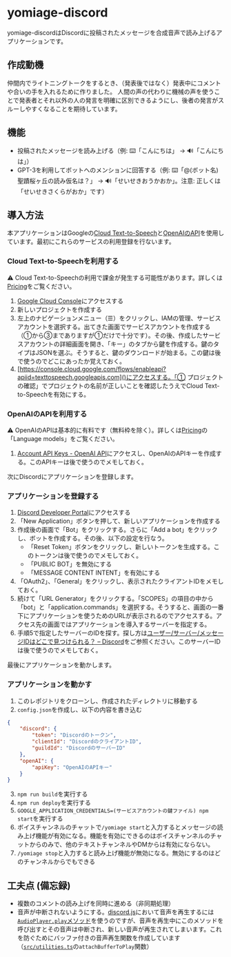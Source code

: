# yomiage-discord
yomiage-discordはDiscordに投稿されたメッセージを合成音声で読み上げるアプリケーションです。

## 作成動機
仲間内でライトニングトークをするとき、（発表後ではなく）発表中にコメントや合いの手を入れるために作りました。
人間の声の代わりに機械の声を使うことで発表者とそれ以外の人の発言を明確に区別できるようにし、後者の発言がスルーしやすくなることを期待しています。

## 機能
- 投稿されたメッセージを読み上げる（例: ⌨️「こんにちは」 → 🔊「こんにちは」）
- GPT-3を利用してボットへのメンションに回答する（例: ⌨️「@(ボット名) 聖蹟桜ヶ丘の読み仮名は？」 → 🔊「せいせきおうかおか」。注意: 正しくは「せいせきさくらがおか」です）

## 導入方法
本アプリケーションはGoogleの[Cloud Text-to-Speech](https://cloud.google.com/text-to-speech)と[OpenAIのAPI](https://openai.com/api/)を使用しています。最初にこれらのサービスの利用登録を行ないます。

### Cloud Text-to-Speechを利用する
⚠️ Cloud Text-to-Speechの利用で課金が発生する可能性があります。詳しくは[Pricing](https://cloud.google.com/text-to-speech/pricing)をご覧ください。

1. [Google Cloud Console](https://console.cloud.google.com)にアクセスする
2. 新しいプロジェクトを作成する
3. 左上のナビゲーションメニュー（☰）をクリックし、IAMの管理、サービスアカウントを選択する。出てきた画面でサービスアカウントを作成する（①から③までありますが①だけで十分です）。その後、作成したサービスアカウントの詳細画面を開き、「キー」のタブから鍵を作成する。鍵のタイプはJSONを選ぶ。そうすると、鍵のダウンロードが始まる。この鍵は後で使うのでどこにあったか覚えておく。
4. [https://console.cloud.google.com/flows/enableapi?apiid=texttospeech.googleapis.com]()にアクセスする。「① プロジェクトの確認」でプロジェクトの名前が正しいことを確認したうえでCloud Text-to-Speechを有効にする。

### OpenAIのAPIを利用する
⚠️ OpenAIのAPIは基本的に有料です（無料枠を除く）。詳しくは[Pricing](https://openai.com/api/pricing/)の「Language models」をご覧ください。

1. [Account API Keys - OpenAI API](https://beta.openai.com/account/api-keys)にアクセスし、OpenAIのAPIキーを作成する。このAPIキーは後で使うのでメモしておく。

次にDiscordにアプリケーションを登録します。

### アプリケーションを登録する
1. [Discord Developer Portal](https://discord.com/developers/applications)にアクセスする
2. 「New Application」ボタンを押して、新しいアプリケーションを作成する
3. 作成後の画面で「Bot」をクリックする。さらに「Add a bot」をクリックし、ボットを作成する。その後、以下の設定を行なう。
    - 「Reset Token」ボタンをクリックし、新しいトークンを生成する。このトークンは後で使うのでメモしておく。
    - 「PUBLIC BOT」を無効にする
    - 「MESSAGE CONTENT INTENT」を有効にする
4. 「OAuth2」、「General」をクリックし、表示されたクライアントIDをメモしておく。
5. 続けて「URL Generator」をクリックする。「SCOPES」の項目の中から「bot」と「application.commands」を選択する。そうすると、画面の一番下にアプリケーションを使うためのURLが表示されるのでアクセスする。アクセス先の画面ではアプリケーションを導入するサーバーを指定する。
6. 手順5で指定したサーバーのIDを探す。探し方は[ユーザー/サーバー/メッセージIDはどこで見つけられる？ – Discord](https://support.discord.com/hc/ja/articles/206346498-%E3%83%A6%E3%83%BC%E3%82%B6%E3%83%BC-%E3%82%B5%E3%83%BC%E3%83%90%E3%83%BC-%E3%83%A1%E3%83%83%E3%82%BB%E3%83%BC%E3%82%B8ID%E3%81%AF%E3%81%A9%E3%81%93%E3%81%A7%E8%A6%8B%E3%81%A4%E3%81%91%E3%82%89%E3%82%8C%E3%82%8B-)をご参照ください。このサーバーIDは後で使うのでメモしておく。

最後にアプリケーションを動かします。

### アプリケーションを動かす
1. このレポジトリをクローンし、作成されたディレクトリに移動する
2. `config.json`を作成し、以下の内容を書き込む
```json
{
    "discord": {
        "token": "Discordのトークン",
        "clientId": "DiscordのクライアントID",
        "guildId": "DiscordのサーバーID"
    },
    "openAI": {
        "apiKey": "OpenAIのAPIキー"
    }
}
```
3. `npm run build`を実行する
4. `npm run deploy`を実行する
5. `GOOGLE_APPLICATION_CREDENTIALS=(サービスアカウントの鍵ファイル) npm start`を実行する
6. ボイスチャンネルのチャットで`/yomiage start`と入力するとメッセージの読み上げ機能が有効になる。機能を有効にできるのはボイスチャンネルのチャットからのみで、他のテキストチャンネルやDMからは有効にならない。
7. `/yomiage stop`と入力すると読み上げ機能が無効になる。無効にするのはどのチャンネルからでもできる

## 工夫点 (備忘録)
- 複数のコメントの読み上げを同時に進める（非同期処理）
- 音声が中断されないようにする。[discord.js](https://discord.js.org/#/)において音声を再生するには[`AudioPlayer.play`メソッド](https://discord.js.org/#/docs/voice/main/class/AudioPlayer?scrollTo=play)を使うのですが、音声を再生中にこのメソッドを呼び出すとその音声は中断され、新しい音声が再生されてしまいます。これを防ぐためにバッファ付きの音声再生関数を作成しています（[`src/utilities.ts`](src/utilities.ts)の`attachBufferToPlay`関数）
